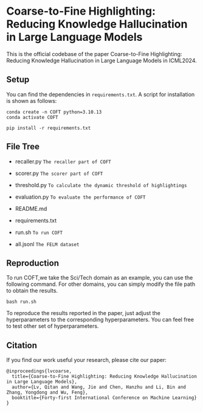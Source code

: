 # Coarse-to-Fine Highlighting: Reducing Knowledge Hallucination in Large Language Models

This is the official codebase of the paper Coarse-to-Fine Highlighting: Reducing Knowledge Hallucination in Large Language Models in ICML2024.

## Setup

You can find the dependencies in `requirements.txt`. A script for installation is shown as follows:

```shell
conda create -n COFT python=3.10.13
conda activate COFT

pip install -r requirements.txt
```

## File Tree
- recaller.py  `The recaller part of COFT`
- scorer.py `The scorer part of COFT`
- threshold.py `To calculate the dynamic threshold of highlightings`
- evaluation.py `To evaluate the performance of COFT`

- README.md
- requirements.txt
- run.sh   `To run COFT`
- all.jsonl `The FELM dataset`


## Reproduction

To run COFT,we take the Sci/Tech domain as an example, you can use the following command. For other domains, you can simply modify the file path to obtain the results.
```shell
bash run.sh
```

To reproduce the results reported in the paper, just adjust the hyperparameters to the corresponding hyperparameters. You can feel free to test other set of hyperparameters.

## Citation

If you find our work useful your research, please cite our paper:

```
@inproceedings{lvcoarse,
  title={Coarse-to-Fine Highlighting: Reducing Knowledge Hallucination in Large Language Models},
  author={Lv, Qitan and Wang, Jie and Chen, Hanzhu and Li, Bin and Zhang, Yongdong and Wu, Feng},
  booktitle={Forty-first International Conference on Machine Learning}
}
```
